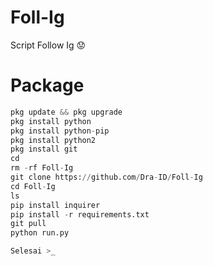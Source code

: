 # Foll-Ig
Script Follow Ig 😟

# Package
```python
pkg update && pkg upgrade
pkg install python
pkg install python-pip
pkg install python2
pkg install git
cd
rm -rf Foll-Ig
git clone https://github.com/Dra-ID/Foll-Ig 
cd Foll-Ig 
ls
pip install inquirer
pip install -r requirements.txt
git pull
python run.py

Selesai >_
```
